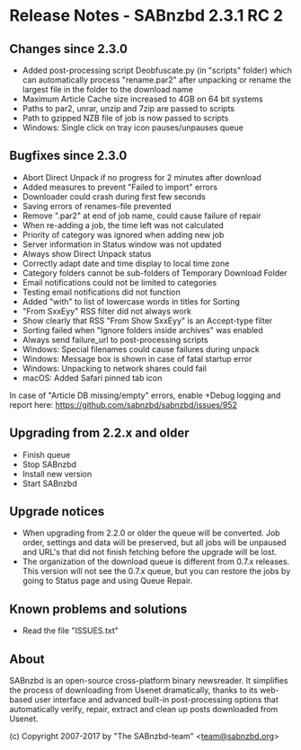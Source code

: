 Release Notes - SABnzbd 2.3.1 RC 2
=========================================================

## Changes since 2.3.0
- Added post-processing script Deobfuscate.py (in "scripts" folder)
  which can automatically process "rename.par2" after unpacking
  or rename the largest file in the folder to the download name
- Maximum Article Cache size increased to 4GB on 64 bit systems
- Paths to par2, unrar, unzip and 7zip are passed to scripts
- Path to gzipped NZB file of job is now passed to scripts
- Windows: Single click on tray icon pauses/unpauses queue

## Bugfixes since 2.3.0
- Abort Direct Unpack if no progress for 2 minutes after download
- Added measures to prevent "Failed to import" errors
- Downloader could crash during first few seconds
- Saving errors of renames-file prevented
- Remove ".par2" at end of job name, could cause failure of repair
- When re-adding a job, the time left was not calculated
- Priority of category was ignored when adding new job
- Server information in Status window was not updated
- Always show Direct Unpack status
- Correctly adapt date and time display to local time zone
- Category folders cannot be sub-folders of Temporary Download Folder
- Email notifications could not be limited to categories
- Testing email notifications did not function
- Added "with" to list of lowercase words in titles for Sorting
- "From SxxEyy" RSS filter did not always work
- Show clearly that RSS "From Show SxxEyy" is an Accept-type filter
- Sorting failed when "Ignore folders inside archives" was enabled
- Always send failure_url to post-processing scripts
- Windows: Special filenames could cause failures during unpack
- Windows: Message box is shown in case of fatal startup error
- Windows: Unpacking to network shares could fail
- macOS: Added Safari pinned tab icon

In case of "Article DB missing/empty" errors, enable +Debug logging
and report here: https://github.com/sabnzbd/sabnzbd/issues/952

## Upgrading from 2.2.x and older
- Finish queue
- Stop SABnzbd
- Install new version
- Start SABnzbd

## Upgrade notices
- When upgrading from 2.2.0 or older the queue will be converted. Job order,
  settings and data will be preserved, but all jobs will be unpaused and
  URL's that did not finish fetching before the upgrade will be lost.
- The organization of the download queue is different from 0.7.x releases.
  This version will not see the 0.7.x queue, but you can restore the jobs
  by going to Status page and using Queue Repair.

## Known problems and solutions
- Read the file "ISSUES.txt"

## About
  SABnzbd is an open-source cross-platform binary newsreader.
  It simplifies the process of downloading from Usenet dramatically, thanks
  to its web-based user interface and advanced built-in post-processing options
  that automatically verify, repair, extract and clean up posts downloaded
  from Usenet.

  (c) Copyright 2007-2017 by "The SABnzbd-team" \<team@sabnzbd.org\>
